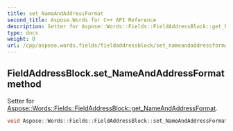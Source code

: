 ```yaml
---
title: set_NameAndAddressFormat
second_title: Aspose.Words for C++ API Reference
description: Setter for Aspose::Words::Fields::FieldAddressBlock::get_NameAndAddressFormat. 
type: docs
weight: 0
url: /cpp/aspose.words.fields/fieldaddressblock/set_nameandaddressformat/
---
```

## FieldAddressBlock.set_NameAndAddressFormat method


Setter for [Aspose::Words::Fields::FieldAddressBlock::get_NameAndAddressFormat](./get_nameandaddressformat/).

```cpp
void Aspose::Words::Fields::FieldAddressBlock::set_NameAndAddressFormat(const System::String &value)
```

